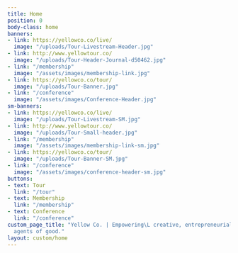 ```yaml
---
title: Home
position: 0
body-class: home
banners:
- link: https://yellowco.co/live/
  image: "/uploads/Tour-Livestream-Header.jpg"
- link: http://www.yellowtour.co/
  image: "/uploads/Tour-Header-Journal-d50462.jpg"
- link: "/membership"
  image: "/assets/images/membership-link.jpg"
- link: https://yellowco.co/tour/
  image: "/uploads/Tour-Banner.jpg"
- link: "/conference"
  image: "/assets/images/Conference-Header.jpg"
sm-banners:
- link: https://yellowco.co/live/
  image: "/uploads/Tour-Livestream-SM.jpg"
- link: http://www.yellowtour.co/
  image: "/uploads/Tour-Small-header.jpg"
- link: "/membership"
  image: "/assets/images/membership-link-sm.jpg"
- link: https://yellowco.co/tour/
  image: "/uploads/Tour-Banner-SM.jpg"
- link: "/conference"
  image: "/assets/images/conference-header-sm.jpg"
buttons:
- text: Tour
  link: "/tour"
- text: Membership
  link: "/membership"
- text: Conference
  link: "/conference"
custom_page_title: "Yellow Co. | Empowering\L creative, entrepreneurial women to become
  agents of good."
layout: custom/home
---
```


